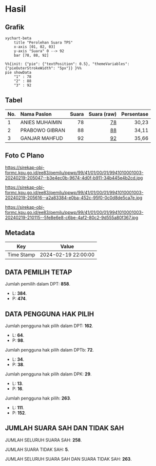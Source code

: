 # Hasil

## Grafik

```mermaid
xychart-beta
    title "Perolehan Suara TPS"
    x-axis [01, 02, 03]
    y-axis "Suara" 0 --> 92
    bar [78, 88, 92]
```

```mermaid
%%{init: {"pie": {"textPosition": 0.5}, "themeVariables": {"pieOuterStrokeWidth": "5px"}} }%%
pie showData
    "1" : 78
    "2" : 88
    "3" : 92
```

## Tabel

| No. | Nama Paslon    | Suara | Suara (raw) | Persentase |
|:--- |:-------------- | -----:| -----------:| ----------:|
| 1   | ANIES MUHAIMIN | 78    | [78][p-1]   | 30,23      |
| 2   | PRABOWO GIBRAN | 88    | [88][p-2]   | 34,11      |
| 3   | GANJAR MAHFUD  | 92    | [92][p-3]   | 35,66      |


[p-1]: https://github.com/gigit-pemilu/pemilu-2024-99-luar-negeri/blob/main/pilpres/hitung-suara/sub/99-luar-negeri/sub/41-frankfurt-jerman/sub/01-frankfurt-jerman/sub/0001-frankfurt-jerman/sub/003-tps-002/sub/paslon-1.txt
[p-2]: https://github.com/gigit-pemilu/pemilu-2024-99-luar-negeri/blob/main/pilpres/hitung-suara/sub/99-luar-negeri/sub/41-frankfurt-jerman/sub/01-frankfurt-jerman/sub/0001-frankfurt-jerman/sub/003-tps-002/sub/paslon-2.txt
[p-3]: https://github.com/gigit-pemilu/pemilu-2024-99-luar-negeri/blob/main/pilpres/hitung-suara/sub/99-luar-negeri/sub/41-frankfurt-jerman/sub/01-frankfurt-jerman/sub/0001-frankfurt-jerman/sub/003-tps-002/sub/paslon-3.txt

## Foto C Plano

https://sirekap-obj-formc.kpu.go.id/ee83/pemilu/ppwp/99/41/01/00/01/9941010001003-20240219-205047--b3e4ec0b-9674-4d0f-b911-34b445e4b2cd.jpg

https://sirekap-obj-formc.kpu.go.id/ee83/pemilu/ppwp/99/41/01/00/01/9941010001003-20240219-205616--a2a83384-e0ba-452c-95f0-0c0d8de5ca7e.jpg

https://sirekap-obj-formc.kpu.go.id/ee83/pemilu/ppwp/99/41/01/00/01/9941010001003-20240219-210115--5fe8e6e8-c6be-4af2-80c2-9d555a80f367.jpg


## Metadata

| Key        | Value               |
| ---------- | ------------------- |
| Time Stamp | 2024-02-19 22:00:00 |


## DATA PEMILIH TETAP

Jumlah pemilih dalam DPT: **858**.
 * L: **384**.
 * P: **474**.

## DATA PENGGUNA HAK PILIH

Jumlah pengguna hak pilih dalam DPT: **162**.
 * L: **64**.
 * P: **98**.

Jumlah pengguna hak pilih dalam DPTb: **72**.
 * L: **34**.
 * P: **38**.

Jumlah pengguna hak pilih dalam DPK: **29**.
 * L: **13**.
 * P: **16**.

Jumlah pengguna hak pilih: **263**.
 * L: **111**.
 * P: **152**.

## JUMLAH SUARA SAH DAN TIDAK SAH

JUMLAH SELURUH SUARA SAH: **258**.

JUMLAH SUARA TIDAK SAH: **5**.

JUMLAH SELURUH SUARA SAH DAN SUARA TIDAK SAH: **263**.


